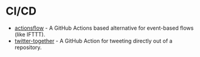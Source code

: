 # CI/CD

* [actionsflow](https://github.com/actionsflow/actionsflow) - A GitHub Actions based alternative for event-based flows \(like IFTTT\).
* [twitter-together](https://github.com/gr2m/twitter-together) - A GitHub Action for tweeting directly out of a repository.

